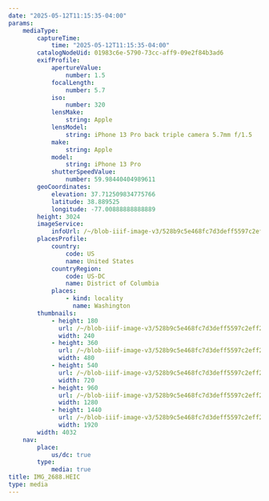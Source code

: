 ```yaml
---
date: "2025-05-12T11:15:35-04:00"
params:
    mediaType:
        captureTime:
            time: "2025-05-12T11:15:35-04:00"
        catalogNodeUid: 01983c6e-5790-73cc-aff9-09e2f84b3ad6
        exifProfile:
            apertureValue:
                number: 1.5
            focalLength:
                number: 5.7
            iso:
                number: 320
            lensMake:
                string: Apple
            lensModel:
                string: iPhone 13 Pro back triple camera 5.7mm f/1.5
            make:
                string: Apple
            model:
                string: iPhone 13 Pro
            shutterSpeedValue:
                number: 59.98440404989611
        geoCoordinates:
            elevation: 37.712509834775766
            latitude: 38.889525
            longitude: -77.00888888888889
        height: 3024
        imageService:
            infoUrl: /~/blob-iiif-image-v3/528b9c5e468fc7d3deff5597c2eff2bb8ff5475af687395af01101cf317561ec/info.json
        placesProfile:
            country:
                code: US
                name: United States
            countryRegion:
                code: US-DC
                name: District of Columbia
            places:
                - kind: locality
                  name: Washington
        thumbnails:
            - height: 180
              url: /~/blob-iiif-image-v3/528b9c5e468fc7d3deff5597c2eff2bb8ff5475af687395af01101cf317561ec/full/240%2C180/0/default.jpg
              width: 240
            - height: 360
              url: /~/blob-iiif-image-v3/528b9c5e468fc7d3deff5597c2eff2bb8ff5475af687395af01101cf317561ec/full/480%2C360/0/default.jpg
              width: 480
            - height: 540
              url: /~/blob-iiif-image-v3/528b9c5e468fc7d3deff5597c2eff2bb8ff5475af687395af01101cf317561ec/full/720%2C540/0/default.jpg
              width: 720
            - height: 960
              url: /~/blob-iiif-image-v3/528b9c5e468fc7d3deff5597c2eff2bb8ff5475af687395af01101cf317561ec/full/1280%2C960/0/default.jpg
              width: 1280
            - height: 1440
              url: /~/blob-iiif-image-v3/528b9c5e468fc7d3deff5597c2eff2bb8ff5475af687395af01101cf317561ec/full/1920%2C1440/0/default.jpg
              width: 1920
        width: 4032
    nav:
        place:
            us/dc: true
        type:
            media: true
title: IMG_2688.HEIC
type: media
---
```


